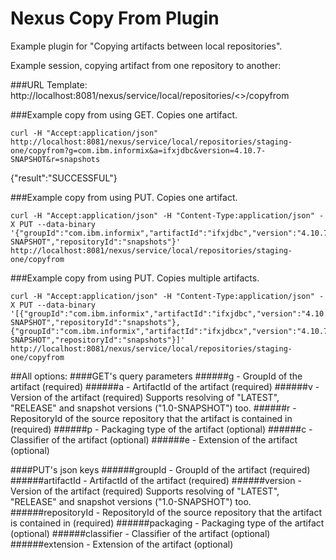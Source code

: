 <!--

    Copyright (c) 2007-2014 Sonatype, Inc. All rights reserved.

    This program is licensed to you under the Apache License Version 2.0,
    and you may not use this file except in compliance with the Apache License Version 2.0.
    You may obtain a copy of the Apache License Version 2.0 at http://www.apache.org/licenses/LICENSE-2.0.

    Unless required by applicable law or agreed to in writing,
    software distributed under the Apache License Version 2.0 is distributed on an
    "AS IS" BASIS, WITHOUT WARRANTIES OR CONDITIONS OF ANY KIND, either express or implied.
    See the Apache License Version 2.0 for the specific language governing permissions and limitations there under.

-->
# Nexus Copy From Plugin

Example plugin for "Copying artifacts between local repositories".

Example session, copying artifact from one repository to another:

###URL Template: 
http://localhost:8081/nexus/service/local/repositories/<<targetRepository>>/copyfrom

###Example copy from using GET. Copies one artifact.
```curl
curl -H "Accept:application/json" http://localhost:8081/nexus/service/local/repositories/staging-one/copyfrom?g=com.ibm.informix&a=ifxjdbc&version=4.10.7-SNAPSHOT&r=snapshots
```
{"result":"SUCCESSFUL"}

###Example copy from using PUT.  Copies one artifact.
```curl
curl -H "Accept:application/json" -H "Content-Type:application/json" -X PUT --data-binary '{"groupId":"com.ibm.informix","artifactId":"ifxjdbc","version":"4.10.7-SNAPSHOT","repositoryId":"snapshots"}' http://localhost:8081/nexus/service/local/repositories/staging-one/copyfrom
```

###Example copy from using PUT.  Copies multiple artifacts.
```curl
curl -H "Accept:application/json" -H "Content-Type:application/json" -X PUT --data-binary '[{"groupId":"com.ibm.informix","artifactId":"ifxjdbc","version":"4.10.7-SNAPSHOT","repositoryId":"snapshots"},{"groupId":"com.ibm.informix","artifactId":"ifxjdbcx","version":"4.10.7-SNAPSHOT","repositoryId":"snapshots"}]' http://localhost:8081/nexus/service/local/repositories/staging-one/copyfrom
```

##All options:
####GET's query parameters
######g - GroupId of the artifact (required) 
######a - ArtifactId of the artifact (required) 
######v - Version of the artifact (required) Supports resolving of "LATEST", "RELEASE" and snapshot versions ("1.0-SNAPSHOT") too. 
######r - RepositoryId of the source repository that the artifact is contained in (required) 
######p - Packaging type of the artifact (optional) 
######c - Classifier of the artifact (optional) 
######e - Extension of the artifact (optional) 

####PUT's json keys
######groupId - GroupId of the artifact (required) 
######artifactId - ArtifactId of the artifact (required) 
######version - Version of the artifact (required) Supports resolving of "LATEST", "RELEASE" and snapshot versions ("1.0-SNAPSHOT") too. 
######repositoryId - RepositoryId of the source repository that the artifact is contained in (required) 
######packaging - Packaging type of the artifact (optional) 
######classifier - Classifier of the artifact (optional) 
######extension - Extension of the artifact (optional) 
